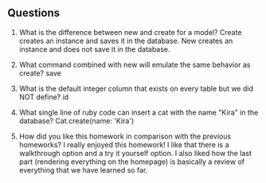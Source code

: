 ## Questions

1. What is the difference between new and create for a model?
    Create creates an instance and saves it in the database.
    New creates an instance and does not save it in the database.

2. What command combined with new will emulate the same behavior as create?
    save    

3. What is the default integer column that exists on every table but we did NOT define?
    id    

4. What single line of ruby code can insert a cat with the name "Kira" in the database?
    Cat.create(name: 'Kira')    

5. How did you like this homework in comparison with the previous homeworks?
    I really enjoyed this homework! I like that there is a walkthrough option and a try it yourself option. 
    I also liked how the last part (rendering everything on the homepage) is basically a review of everything
    that we have learned so far. 
